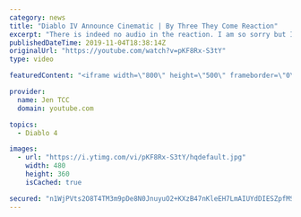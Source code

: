```yaml
---
category: news
title: "Diablo IV Announce Cinematic | By Three They Come Reaction"
excerpt: "There is indeed no audio in the reaction. I am so sorry but I have tried my best to salvage what I could. Check out the original video! Diablo IV Announce ..."
publishedDateTime: 2019-11-04T18:38:14Z
originalUrl: "https://youtube.com/watch?v=pKF8Rx-S3tY"
type: video

featuredContent: "<iframe width=\"800\" height=\"500\" frameborder=\"0\" src=\"https://www.youtube.com/embed/pKF8Rx-S3tY\" allow=\"accelerometer; autoplay; encrypted-media; gyroscope; picture-in-picture\" allowfullscreen></iframe>"

provider:
  name: Jen TCC
  domain: youtube.com

topics:
  - Diablo 4

images:
  - url: "https://i.ytimg.com/vi/pKF8Rx-S3tY/hqdefault.jpg"
    width: 480
    height: 360
    isCached: true

secured: "n1WjPVts2O8T4TM3m9pDe8N0JnuyuO2+KXzB47nKleEH7LmAIUYdDIESZpfMSgyuyHGLZhODyZbAd1sIi8IUSy55WgsJ4tLyR5LC9fkNWp3Lf4IpK3bDQvRCeKETAY16T/623PwrSvF7X1yRut4M/koBtoOg+y1PIq+Llvl70e4JXr2lcwH+EbJAdUhEWgeDmkzIpKoHLoUhMcysJcaCd82W1qAeIA2UsYqRv0E9Re+xvu6lNA8pqs44zzwVCYOdmVRqpAMh1KmX5WU4fxWKfYvgwWD09t/Xnsc/p712158+oTqiJCYVmksaDZY6HRMMoWw8Lz73/MTUSkwdgGLm37Ih64YfWJ/nm/N5BvwKXRLlvq0e7pHyrmURgbXYoHFcdozvbQvqNwvak0f3vQhbdUyyHzFtEwSyelTcz/0zAwxOemM07ifCCD7xd9oCpKvR;fNAR8nVQpIrlEZ0goklJQA=="
---
```


